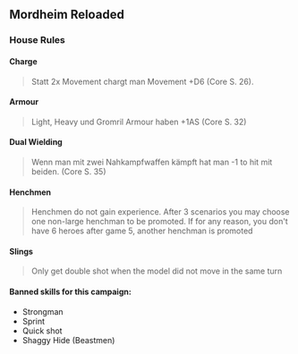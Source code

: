 ## Mordheim Reloaded

### House Rules

#### Charge
> Statt 2x Movement chargt man Movement +D6 (Core S. 26).
#### Armour
> Light, Heavy und Gromril Armour haben +1AS (Core S. 32)
#### Dual Wielding
> Wenn man mit zwei Nahkampfwaffen kämpft hat man -1 to hit mit beiden. (Core S. 35)
#### Henchmen
> Henchmen do not gain experience. After 3 scenarios you may choose one non-large henchman to be promoted. If for any reason, you don't have 6 heroes after game 5, another henchman is promoted 
#### Slings
> Only get double shot when the model did not move in the same turn

#### Banned skills for this campaign:

- Strongman
- Sprint
- Quick shot
- Shaggy Hide (Beastmen)

